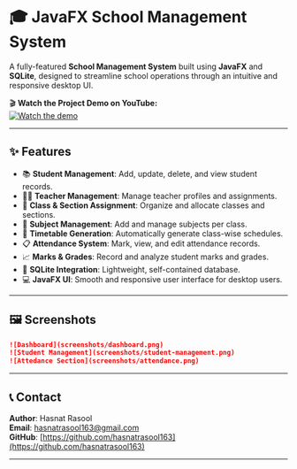 
# 🎓 JavaFX School Management System

A fully-featured **School Management System** built using **JavaFX** and **SQLite**, designed to streamline school operations through an intuitive and responsive desktop UI.

🎬 **Watch the Project Demo on YouTube:**  
[![Watch the demo](https://img.youtube.com/vi/X_v7FVJyi-U/0.jpg)](https://youtu.be/X_v7FVJyi-U)

---

## ✨ Features

- 📚 **Student Management**: Add, update, delete, and view student records.
- 👨‍🏫 **Teacher Management**: Manage teacher profiles and assignments.
- 🏫 **Class & Section Assignment**: Organize and allocate classes and sections.
- 📝 **Subject Management**: Add and manage subjects per class.
- 📅 **Timetable Generation**: Automatically generate class-wise schedules.
- 📋 **Attendance System**: Mark, view, and edit attendance records.
- 📈 **Marks & Grades**: Record and analyze student marks and grades.
- 💾 **SQLite Integration**: Lightweight, self-contained database.
- 💻 **JavaFX UI**: Smooth and responsive user interface for desktop users.

---

## 🖼️ Screenshots


```markdown
![Dashboard](screenshots/dashboard.png)
![Student Management](screenshots/student-management.png)
![Attedance Section](screenshots/attendance.png)
```

---

## 📞 Contact

**Author**: Hasnat Rasool  
**Email**: hasnatrasool163@gmail.com  
**GitHub**: [https://github.com/hasnatrasool163](https://github.com/hasnatrasool163)

---
